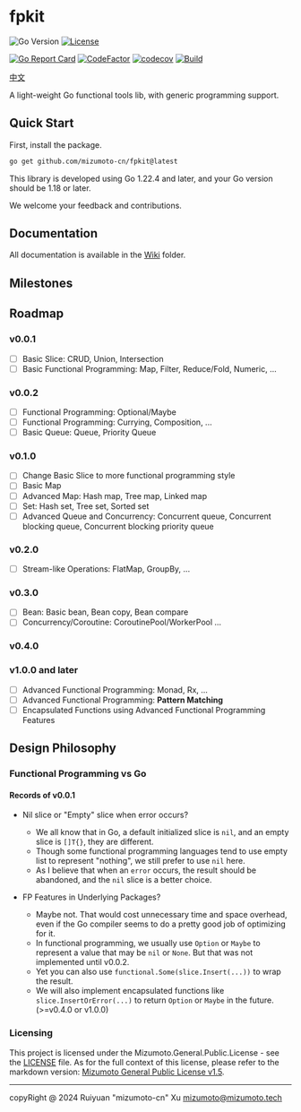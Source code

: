 # fpkit

![Go Version](https://img.shields.io/badge/Go-1.22.4-yellow.svg)
[![License](https://img.shields.io/badge/License-MGPL%20v1.5-green.svg)](/Licensing/Mizumoto.General.Public.License.v1.5.md)

[![Go Report Card](https://goreportcard.com/badge/github.com/mizumoto-cn/fpkit)](https://goreportcard.com/report/github.com/mizumoto-cn/fpkit)
[![CodeFactor](https://www.codefactor.io/repository/github/mizumoto-cn/fpkit/badge)](https://www.codefactor.io/repository/github/mizumoto-cn/fpkit)
[![codecov](https://codecov.io/github/mizumoto-cn/fpkit/graph/badge.svg?token=KB82WFBUQ3)](https://codecov.io/github/mizumoto-cn/fpkit)
[![Build](https://github.com/mizumoto-cn/fpkit/actions/workflows/go.yml/badge.svg)](https://github.com/mizumoto-cn//fpkit/actions)

[中文](./README_zh.md)

A light-weight Go functional tools lib, with generic programming support.

## Quick Start

First, install the package.

```bash
go get github.com/mizumoto-cn/fpkit@latest
```

This library is developed using Go 1.22.4 and later, and your Go version should be 1.18 or later.

We welcome your feedback and contributions.

## Documentation

All documentation is available in the [Wiki](./Wiki/) folder.

## Milestones

## Roadmap

### v0.0.1

- [ ] Basic Slice: CRUD, Union, Intersection
- [ ] Basic Functional Programming: Map, Filter, Reduce/Fold, Numeric, ...

### v0.0.2

- [ ] Functional Programming: Optional/Maybe
- [ ] Functional Programming: Currying, Composition, ...
- [ ] Basic Queue: Queue, Priority Queue

### v0.1.0

- [ ] Change Basic Slice to more functional programming style
- [ ] Basic Map
- [ ] Advanced Map: Hash map, Tree map, Linked map
- [ ] Set: Hash set, Tree set, Sorted set
- [ ] Advanced Queue and Concurrency: Concurrent queue, Concurrent blocking queue, Concurrent blocking priority queue

### v0.2.0

- [ ] Stream-like Operations: FlatMap, GroupBy, ...
  
### v0.3.0

- [ ] Bean: Basic bean, Bean copy, Bean compare
- [ ] Concurrency/Coroutine: CoroutinePool/WorkerPool ...

### v0.4.0

### v1.0.0 and later

- [ ] Advanced Functional Programming: Monad, Rx, ...
- [ ] Advanced Functional Programming: **Pattern Matching**
- [ ] Encapsulated Functions using Advanced Functional Programming Features

## Design Philosophy

### Functional Programming vs Go

#### Records of v0.0.1

- Nil slice or "Empty" slice when error occurs?
  - We all know that in Go, a default initialized slice is `nil`, and an empty slice is `[]T{}`, they are different.
  - Though some functional programming languages tend to use empty list to represent "nothing", we still prefer to use `nil` here.
  - As I believe that when an `error` occurs, the result should be abandoned, and the `nil` slice is a better choice.

- FP Features in Underlying Packages?
  - Maybe not. That would cost unnecessary time and space overhead, even if the Go compiler seems to do a pretty good job of optimizing for it.
  - In functional programming, we usually use `Option` or `Maybe` to represent a value that may be `nil` or `None`. But that was not implemented until v0.0.2.
  - Yet you can also use `functional.Some(slice.Insert(...))` to wrap the result.
  - We will also implement encapsulated functions like `slice.InsertOrError(...)` to return `Option` or `Maybe` in the future.(>=v0.4.0 or v1.0.0)

### Licensing

This project is licensed under the Mizumoto.General.Public.License - see the [LICENSE](./LICENSE) file.
As for the full context of this license, please refer to the markdown version: [Mizumoto General Public License v1.5](./licensing/Mizumoto.General.Public.License.v1.5.md).

---

copyRight @ 2024 Ruiyuan "mizumoto-cn" Xu <mizumoto@mizumoto.tech>
